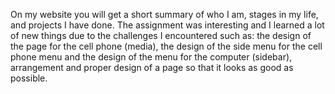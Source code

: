 On my website you will get a short summary of who I am, stages in my life, and projects I have done.
The assignment was interesting and I learned a lot of new things due to the challenges I encountered such as: the design of the page for the cell phone (media), the design of the side menu for the cell phone menu and the design of the menu for the computer (sidebar), arrangement and proper design of a page so that it looks as good as possible.
